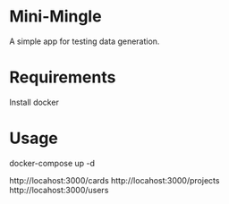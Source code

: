 # Mini-Mingle

A simple app for testing data generation.

# Requirements

Install docker

# Usage

docker-compose up -d

http://locahost:3000/cards
http://locahost:3000/projects
http://locahost:3000/users
